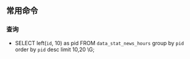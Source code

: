 ## 常用命令
### 查询
- SELECT left(`id`, 10) as pid FROM `data_stat_news_hours` group by `pid` order by `pid` desc limit 10,20 \G;
